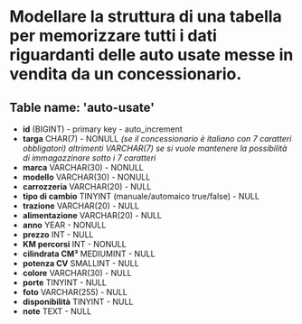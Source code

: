 # Modellare la struttura di una tabella per memorizzare tutti i dati riguardanti delle auto usate messe in vendita da un concessionario.

## Table name: 'auto-usate'

- **id** (BIGINT) - primary key - auto_increment 
- **targa**  CHAR(7) - NONULL *(se il concessionario è italiano con 7 caratteri obbligatori) altrimenti VARCHAR(7) se si vuole mantenere la possibilità di immagazzinare sotto i 7 caratteri*
- **marca** VARCHAR(30) - NONULL
- **modello** VARCHAR(30) - NONULL
- **carrozzeria** VARCHAR(20) - NULL
- **tipo di cambio** TINYINT (manuale/automaico true/false) - NULL
- **trazione** VARCHAR(20) - NULL
- **alimentazione** VARCHAR(20) - NULL
- **anno** YEAR - NONULL
- **prezzo** INT - NULL
- **KM percorsi** INT - NONULL
- **cilindrata CM³** MEDIUMINT - NULL
- **potenza CV** SMALLINT - NULL
- **colore** VARCHAR(30) - NULL
- **porte** TINYINT - NULL
- **foto** VARCHAR(255) - NULL
- **disponibilità** TINYINT - NULL
- **note**  TEXT - NULL